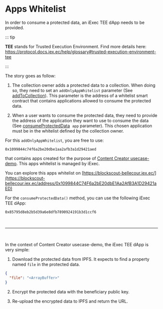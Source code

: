 # Apps Whitelist

In order to consume a protected data, an iExec TEE dApp needs to be provided.

::: tip

**TEE** stands for Trusted Execution Environment. Find more details here:
https://protocol.docs.iex.ec/help/glossary#trusted-execution-environment-tee

:::

The story goes as follow:

1. The collection owner adds a protected data to a collection. When doing so,
   they need to set an `addOnlyAppWhitelist` parameter (See
   [addToCollection](../dataProtectorSharing/collection/addToCollection.md#addonlyappwhitelist)).
   This parameter is the address of a whitelist smart contract that contains
   applications allowed to consume the protected data.

2. When a user wants to consume the protected data, they need to provide the
   address of the application they want to use to consume the data (See
   [consumeProtectedData](../dataProtectorSharing/consume/consumeProtectedData.md)
   &nbsp;`app` parameter). This chosen application must be in the whitelist
   defined by the collection owner.

For this `addOnlyAppWhitelist`, you are free to use:

```
0x1099844c74f6a2be20dbe1aa2afb3a1d29421aed
```

that contains apps created for the purpose of
[Content Creator usecase-demo](../../../overview/useCaseDemo/contentCreator.md).
This apps whitelist is managed by iExec.

You can explore this apps whitelist on
[https://blockscout-bellecour.iex.ec/](https://blockscout-bellecour.iex.ec/address/0x1099844C74F6a2bE20dbE1Aa2AfB3A1D29421aED)

For the `consumeProtectedData()` method, you can use the following iExec TEE
dApp:

```
0x85795d8eb2b5d39a6e8dfb7890924191b3d1ccf6
```

<br />
<hr />
<br />

In the context of Content Creator usecase-demo, the iExec TEE dApp is very
simple:

1. Download the protected data from IPFS. It expects to find a property named
   `file` in the protected data.

```json
{
  "file": "<ArrayBuffer>"
}
```

2. Encrypt the protected data with the beneficiary public key.

3. Re-upload the encrypted data to IPFS and return the URL.
